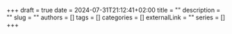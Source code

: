+++ 
draft = true
date = 2024-07-31T21:12:41+02:00
title = ""
description = ""
slug = ""
authors = []
tags = []
categories = []
externalLink = ""
series = []
+++
